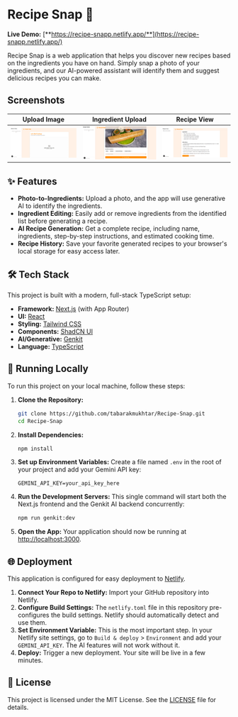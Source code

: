 # Recipe Snap 📸

**Live Demo:** [**https://recipe-snapp.netlify.app/**](https://recipe-snapp.netlify.app/)

Recipe Snap is a web application that helps you discover new recipes based on the ingredients you have on hand. Simply snap a photo of your ingredients, and our AI-powered assistant will identify them and suggest delicious recipes you can make.

## Screenshots

| Upload Image | Ingredient Upload | Recipe View |
| :---: | :---: | :---: |
| <img src="Recipe Snap.png" width="600" data-ai-hint="screenshot application"> | <img src="IngredientsfromImage.png" width="600" data-ai-hint="screenshot application"> | <img src="RecipetoMake.png" width="600" data-ai-hint="screenshot recipe"> |

## ✨ Features

- **Photo-to-Ingredients:** Upload a photo, and the app will use generative AI to identify the ingredients.
- **Ingredient Editing:** Easily add or remove ingredients from the identified list before generating a recipe.
- **AI Recipe Generation:** Get a complete recipe, including name, ingredients, step-by-step instructions, and estimated cooking time.
- **Recipe History:** Save your favorite generated recipes to your browser's local storage for easy access later.

## 🛠️ Tech Stack

This project is built with a modern, full-stack TypeScript setup:

- **Framework:** [Next.js](https://nextjs.org/) (with App Router)
- **UI:** [React](https://react.dev/)
- **Styling:** [Tailwind CSS](https://tailwindcss.com/)
- **Components:** [ShadCN UI](https://ui.shadcn.com/)
- **AI/Generative:** [Genkit](https://firebase.google.com/docs/genkit)
- **Language:** [TypeScript](https://www.typescriptlang.org/)

## 🚀 Running Locally

To run this project on your local machine, follow these steps:

1.  **Clone the Repository:**
    ```bash
    git clone https://github.com/tabarakmukhtar/Recipe-Snap.git
    cd Recipe-Snap
    ```

2.  **Install Dependencies:**
    ```bash
    npm install
    ```

3.  **Set up Environment Variables:**
    Create a file named `.env` in the root of your project and add your Gemini API key:
    ```
    GEMINI_API_KEY=your_api_key_here
    ```

4.  **Run the Development Servers:**
    This single command will start both the Next.js frontend and the Genkit AI backend concurrently:
    ```bash
    npm run genkit:dev
    ```

5.  **Open the App:**
    Your application should now be running at [http://localhost:3000](http://localhost:3000).

## 🌐 Deployment

This application is configured for easy deployment to [Netlify](https://www.netlify.com/).

1.  **Connect Your Repo to Netlify:** Import your GitHub repository into Netlify.
2.  **Configure Build Settings:** The `netlify.toml` file in this repository pre-configures the build settings. Netlify should automatically detect and use them.
3.  **Set Environment Variable:** This is the most important step. In your Netlify site settings, go to `Build & deploy` > `Environment` and add your `GEMINI_API_KEY`. The AI features will not work without it.
4.  **Deploy:** Trigger a new deployment. Your site will be live in a few minutes.

## 📄 License

This project is licensed under the MIT License. See the [LICENSE](LICENSE) file for details.
